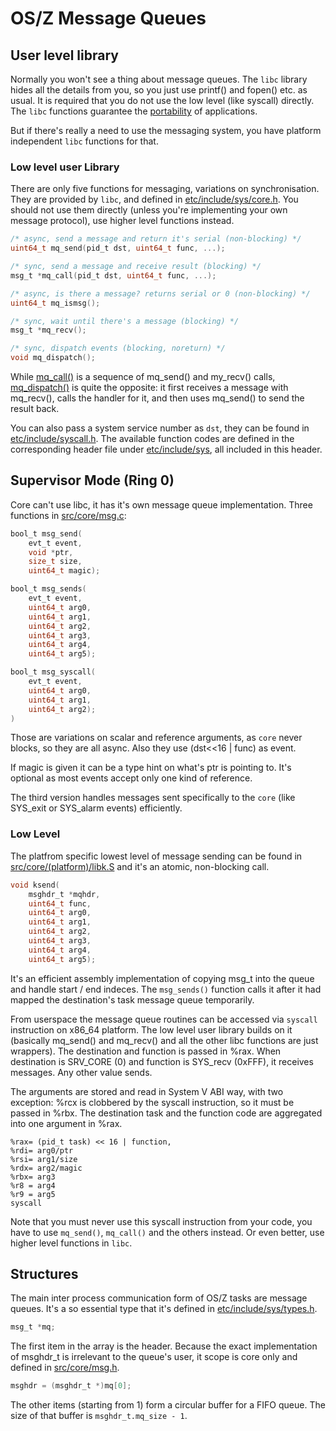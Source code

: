 OS/Z Message Queues
===================

User level library
------------------

Normally you won't see a thing about message queues. The `libc` library hides all the details from you, so you just
use printf() and fopen() etc. as usual. It is required that you do not use the low level (like syscall) directly.
The `libc` functions guarantee the [portability](https://github.com/bztsrc/osz/blob/master/docs/porting.md) of applications.

But if there's really a need to use the messaging system, you have platform independent `libc` functions for that.

### Low level user Library

There are only five functions for messaging, variations on synchronisation. They are provided by `libc`, and defined in [etc/include/sys/core.h](https://github.com/bztsrc/osz/blob/master/etc/include/sys/core.h).
You should not use them directly (unless you're implementing your own message protocol), use higher level functions instead.

```c
/* async, send a message and return it's serial (non-blocking) */
uint64_t mq_send(pid_t dst, uint64_t func, ...);

/* sync, send a message and receive result (blocking) */
msg_t *mq_call(pid_t dst, uint64_t func, ...);

/* async, is there a message? returns serial or 0 (non-blocking) */
uint64_t mq_ismsg();

/* sync, wait until there's a message (blocking) */
msg_t *mq_recv();

/* sync, dispatch events (blocking, noreturn) */
void mq_dispatch();
```
While [mq_call()](https://github.com/bztsrc/osz/blob/master/src/lib/libc/x86_64/syscall.S) is a sequence of mq_send() and my_recv() calls, [mq_dispatch()](https://github.com/bztsrc/osz/blob/master/src/lib/libc/dispatch.c) is quite the opposite: it first
receives a message with mq_recv(), calls the handler for it, and then uses mq_send() to send the result back.

You can also pass a system service number as `dst`, they can be found in [etc/include/syscall.h](https://github.com/bztsrc/osz/blob/master/etc/include/syscall.h). The available function codes
are defined in the corresponding header file under [etc/include/sys](https://github.com/bztsrc/osz/blob/master/etc/include/sys), all included in this header.

Supervisor Mode (Ring 0)
------------------------

Core can't use libc, it has it's own message queue implementation. Three functions in [src/core/msg.c](https://github.com/bztsrc/osz/blob/master/src/core/msg.c):

```c
bool_t msg_send(
    evt_t event,
    void *ptr,
    size_t size,
    uint64_t magic);

bool_t msg_sends(
    evt_t event,
    uint64_t arg0,
    uint64_t arg1,
    uint64_t arg2,
    uint64_t arg3,
    uint64_t arg4,
    uint64_t arg5);

bool_t msg_syscall(
    evt_t event,
    uint64_t arg0,
    uint64_t arg1,
    uint64_t arg2);
)
```

Those are variations on scalar and reference arguments, as `core` never blocks, so they are all async.
Also they use (dst<<16 | func) as event.

If magic is given it can be a type hint on what's ptr is pointing to. It's optional as most events accept
only one kind of reference.

The third version handles messages sent specifically to the `core` (like SYS_exit or SYS_alarm events) efficiently.

### Low Level

The platfrom specific lowest level of message sending can be found in [src/core/(platform)/libk.S](https://github.com/bztsrc/osz/blob/master/src/core/x86_64/libk.S) and it's an atomic, non-blocking call.

```c
void ksend(
    msghdr_t *mqhdr,
    uint64_t func,
    uint64_t arg0,
    uint64_t arg1,
    uint64_t arg2,
    uint64_t arg3,
    uint64_t arg4,
    uint64_t arg5);
```

It's an efficient assembly implementation of copying msg_t into the queue and handle start / end indeces. The `msg_sends()`
function calls it after it had mapped the destination's task message queue temporarily.

From userspace the message queue routines can be accessed via `syscall` instruction on x86_64 platform. The low level user library
builds on it (basically mq_send() and mq_recv() and all the other libc functions are just wrappers).
The destination and function is passed in %rax. When destination is SRV_CORE (0) and function is SYS_recv (0xFFF), it receives
messages. Any other value sends.

The arguments are stored and read in System V ABI way, with two exception: %rcx is clobbered by the syscall instruction, so
it must be passed in %rbx. The destination task and the function code are aggregated into one argument in %rax.
```
%rax= (pid_t task) << 16 | function,
%rdi= arg0/ptr
%rsi= arg1/size
%rdx= arg2/magic
%rbx= arg3
%r8 = arg4
%r9 = arg5
syscall
```
Note that you must never use this syscall instruction from your code, you have to use `mq_send()`, `mq_call()` and the others instead.
Or even better, use higher level functions in `libc`.

Structures
----------

The main inter process communication form of OS/Z tasks are message queues.
It's a so essential type that it's defined in [etc/include/sys/types.h](https://github.com/bztsrc/osz/blob/master/etc/include/sys/types.h#L117).

```c
msg_t *mq;
```

The first item in the array is the header. Because the exact implementation of msghdr_t is irrelevant to the queue's user, it scope is core only and defined
in [src/core/msg.h](https://github.com/bztsrc/osz/blob/master/src/core/msg.h).

```c
msghdr = (msghdr_t *)mq[0];
```

The other items (starting from 1) form a circular buffer for a FIFO queue. The size of that buffer is `msghdr_t.mq_size - 1`.

